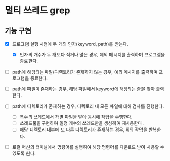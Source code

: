 # 멀티 쓰레드 grep

## 기능 구현

- [x] 프로그램 실행 시점에 두 개의 인자(keyword, path)를 받는다.
    - [x] 인자의 개수가 두 개보다 적거나 많은 경우, 예외 메시지를 출력하며 프로그램을 종료한다.

- [ ] path에 해당되는 파일/디렉토리가 존재하지 않는 경우, 예외 메시지를 출력하며 프로그램을 종료한다.

- [ ] path에 파일이 존재하는 경우, 해당 파일에서 keyword에 해당되는 줄을 찾아 출력한다.

- [ ] path에 디렉토리가 존재하는 경우, 디렉토리 내 모든 파일에 대해 검사를 진행한다.
    - [ ] 복수의 쓰레드에서 개별 파일을 맡아 동시에 작업을 수행한다.
    - [ ] 쓰레드풀을 구현하여 일정 개수의 쓰레드만을 생성하여 재사용한다.
    - [ ] 해당 디렉토리 내부에 또 다른 디렉토리가 존재하는 경우, 위의 작업을 반복한다.

- [ ] 로컬 머신의 터미널에서 명령어를 실행하여 해당 명령어를 다운로드 받아 사용할 수 있도록 한다.
